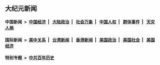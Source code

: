 ## 大纪元新闻

#### 中国新闻 &nbsp;>&nbsp; [中国经济](indexes/ncid283/README.md?06061645) &nbsp;| &nbsp; [大陆政治](indexes/ncid277/README.md?06061645) &nbsp;| &nbsp; [社会万象](indexes/ncid282/README.md?06061645) &nbsp;| &nbsp; [中国人权](indexes/ncid278/README.md?06061645) &nbsp;| &nbsp; [群体事件](indexes/ncid279/README.md?06061645) &nbsp;| &nbsp; [天灾人祸](indexes/ncid280/README.md?06061645)

#### 国际新闻 &nbsp;>&nbsp; [美中关系](indexes/nf1412576/README.md?06061645) &nbsp;| &nbsp; [台湾新闻](indexes/ncid1349361/README.md?06061645) &nbsp;| &nbsp; [香港新闻](indexes/ncid1349362/README.md?06061645) &nbsp;| &nbsp; [美国政治](indexes/ncid1078159/README.md?06061645) &nbsp;| &nbsp; [美国社会](indexes/ncid1078160/README.md?06061645) &nbsp;| &nbsp; [美国经济](indexes/ncid1078158/README.md?06061645)

#### 特别专题 &nbsp;>&nbsp; [中共百年历史](https://github.com/easy2view/epoch-special/blob/master/README.md?06061645)  
